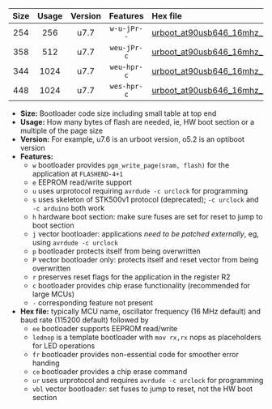 |Size|Usage|Version|Features|Hex file|
|:-:|:-:|:-:|:-:|:--|
|254|256|u7.7|`w-u-jPr--`|[urboot_at90usb646_16mhz_115200bps_lednop_ur_vbl.hex](https://raw.githubusercontent.com/stefanrueger/urboot.hex/main/mcus/at90usb646/fcpu_16mhz/115200_bps/urboot_at90usb646_16mhz_115200bps_lednop_ur_vbl.hex)|
|358|512|u7.7|`weu-jPr-c`|[urboot_at90usb646_16mhz_115200bps_ee_lednop_fr_ce_ur_vbl.hex](https://raw.githubusercontent.com/stefanrueger/urboot.hex/main/mcus/at90usb646/fcpu_16mhz/115200_bps/urboot_at90usb646_16mhz_115200bps_ee_lednop_fr_ce_ur_vbl.hex)|
|344|1024|u7.7|`weu-hpr-c`|[urboot_at90usb646_16mhz_115200bps_ee_lednop_fr_ce_ur.hex](https://raw.githubusercontent.com/stefanrueger/urboot.hex/main/mcus/at90usb646/fcpu_16mhz/115200_bps/urboot_at90usb646_16mhz_115200bps_ee_lednop_fr_ce_ur.hex)|
|448|1024|u7.7|`wes-hpr-c`|[urboot_at90usb646_16mhz_115200bps_ee_lednop_fr_ce.hex](https://raw.githubusercontent.com/stefanrueger/urboot.hex/main/mcus/at90usb646/fcpu_16mhz/115200_bps/urboot_at90usb646_16mhz_115200bps_ee_lednop_fr_ce.hex)|

- **Size:** Bootloader code size including small table at top end
- **Usage:** How many bytes of flash are needed, ie, HW boot section or a multiple of the page size
- **Version:** For example, u7.6 is an urboot version, o5.2 is an optiboot version
- **Features:**
  + `w` bootloader provides `pgm_write_page(sram, flash)` for the application at `FLASHEND-4+1`
  + `e` EEPROM read/write support
  + `u` uses urprotocol requiring `avrdude -c urclock` for programming
  + `s` uses skeleton of STK500v1 protocol (deprecated); `-c urclock` and `-c arduino` both work
  + `h` hardware boot section: make sure fuses are set for reset to jump to boot section
  + `j` vector bootloader: applications *need to be patched externally*, eg, using `avrdude -c urclock`
  + `p` bootloader protects itself from being overwritten
  + `P` vector bootloader only: protects itself and reset vector from being overwritten
  + `r` preserves reset flags for the application in the register R2
  + `c` bootloader provides chip erase functionality (recommended for large MCUs)
  + `-` corresponding feature not present
- **Hex file:** typically MCU name, oscillator frequency (16 MHz default) and baud rate (115200 default) followed by
  + `ee` bootloader supports EEPROM read/write
  + `lednop` is a template bootloader with `mov rx,rx` nops as placeholders for LED operations
  + `fr` bootloader provides non-essential code for smoother error handing
  + `ce` bootloader provides a chip erase command
  + `ur` uses urprotocol and requires `avrdude -c urclock` for programming
  + `vbl` vector bootloader: set fuses to jump to reset, not the HW boot section
